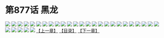# 第877话 黑龙
![](https://mhpic.xiaomingtaiji.net/comic/D/斗破苍穹/第877话F0_299539/1.jpg-zymk.middle.webp)
![](https://mhpic.xiaomingtaiji.net/comic/D/斗破苍穹/第877话F0_299539/2.jpg-zymk.middle.webp)
![](https://mhpic.xiaomingtaiji.net/comic/D/斗破苍穹/第877话F0_299539/3.jpg-zymk.middle.webp)
![](https://mhpic.xiaomingtaiji.net/comic/D/斗破苍穹/第877话F0_299539/4.jpg-zymk.middle.webp)
![](https://mhpic.xiaomingtaiji.net/comic/D/斗破苍穹/第877话F0_299539/5.jpg-zymk.middle.webp)
![](https://mhpic.xiaomingtaiji.net/comic/D/斗破苍穹/第877话F0_299539/6.jpg-zymk.middle.webp)
![](https://mhpic.xiaomingtaiji.net/comic/D/斗破苍穹/第877话F0_299539/7.jpg-zymk.middle.webp)
![](https://mhpic.xiaomingtaiji.net/comic/D/斗破苍穹/第877话F0_299539/8.jpg-zymk.middle.webp)
![](https://mhpic.xiaomingtaiji.net/comic/D/斗破苍穹/第877话F0_299539/9.jpg-zymk.middle.webp)
![](https://mhpic.xiaomingtaiji.net/comic/D/斗破苍穹/第877话F0_299539/10.jpg-zymk.middle.webp)
![](https://mhpic.xiaomingtaiji.net/comic/D/斗破苍穹/第877话F0_299539/11.jpg-zymk.middle.webp)
![](https://mhpic.xiaomingtaiji.net/comic/D/斗破苍穹/第877话F0_299539/12.jpg-zymk.middle.webp)
![](https://mhpic.xiaomingtaiji.net/comic/D/斗破苍穹/第877话F0_299539/13.jpg-zymk.middle.webp)
![](https://mhpic.xiaomingtaiji.net/comic/D/斗破苍穹/第877话F0_299539/14.jpg-zymk.middle.webp)
![](https://mhpic.xiaomingtaiji.net/comic/D/斗破苍穹/第877话F0_299539/15.jpg-zymk.middle.webp)
![](https://mhpic.xiaomingtaiji.net/comic/D/斗破苍穹/第877话F0_299539/16.jpg-zymk.middle.webp)
![](https://mhpic.xiaomingtaiji.net/comic/D/斗破苍穹/第877话F0_299539/17.jpg-zymk.middle.webp)
![](https://mhpic.xiaomingtaiji.net/comic/D/斗破苍穹/第877话F0_299539/18.jpg-zymk.middle.webp)
![](https://mhpic.xiaomingtaiji.net/comic/D/斗破苍穹/第877话F0_299539/19.jpg-zymk.middle.webp)
![](https://mhpic.xiaomingtaiji.net/comic/D/斗破苍穹/第877话F0_299539/20.jpg-zymk.middle.webp)
![](https://mhpic.xiaomingtaiji.net/comic/D/斗破苍穹/第877话F0_299539/21.jpg-zymk.middle.webp)
![](https://mhpic.xiaomingtaiji.net/comic/D/斗破苍穹/第877话F0_299539/22.jpg-zymk.middle.webp)
![](https://mhpic.xiaomingtaiji.net/comic/D/斗破苍穹/第877话F0_299539/23.jpg-zymk.middle.webp)
![](https://mhpic.xiaomingtaiji.net/comic/D/斗破苍穹/第877话F0_299539/24.jpg-zymk.middle.webp)
![](https://mhpic.xiaomingtaiji.net/comic/D/斗破苍穹/第877话F0_299539/25.jpg-zymk.middle.webp)
![](https://mhpic.xiaomingtaiji.net/comic/D/斗破苍穹/第877话F0_299539/26.jpg-zymk.middle.webp)
![](https://mhpic.xiaomingtaiji.net/comic/D/斗破苍穹/第877话F0_299539/27.jpg-zymk.middle.webp)
![](https://mhpic.xiaomingtaiji.net/comic/D/斗破苍穹/第877话F0_299539/28.jpg-zymk.middle.webp)
![](https://mhpic.xiaomingtaiji.net/comic/D/斗破苍穹/第877话F0_299539/29.jpg-zymk.middle.webp)
![](https://mhpic.xiaomingtaiji.net/comic/D/斗破苍穹/第877话F0_299539/30.jpg-zymk.middle.webp)
[【上一章】](./880.md)
[【目录】](./README.md)
[【下一章】](./882.md)
